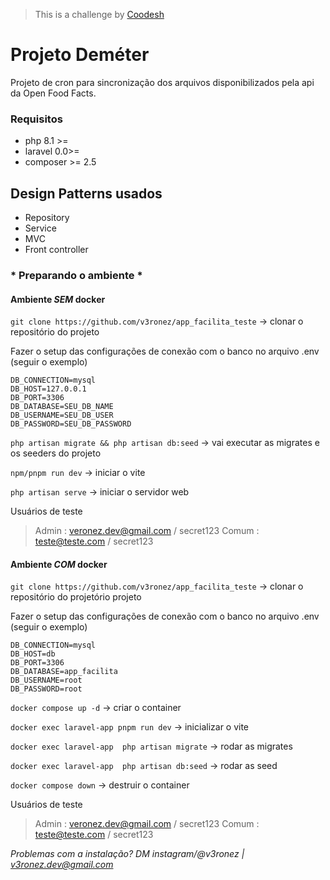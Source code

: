 > This is a challenge by [Coodesh](https://coodesh.com/)

# Projeto Deméter #

Projeto de cron para sincronização dos arquivos disponibilizados pela api da Open Food Facts.

### Requisitos

- php 8.1 >=
- laravel 0.0>=
- composer >= 2.5

## Design Patterns usados

- Repository
- Service
- MVC
- Front controller

###        * Preparando o ambiente *

#### Ambiente *SEM* docker

`git clone https://github.com/v3ronez/app_facilita_teste` → clonar o repositório do projeto

Fazer o setup das configurações de conexão com o banco no arquivo .env (seguir o exemplo)

```
DB_CONNECTION=mysql
DB_HOST=127.0.0.1
DB_PORT=3306
DB_DATABASE=SEU_DB_NAME
DB_USERNAME=SEU_DB_USER
DB_PASSWORD=SEU_DB_PASSWORD
```

`php artisan migrate && php artisan db:seed` -> vai executar as migrates e os seeders do projeto

`npm/pnpm run dev` -> iniciar o vite

`php artisan serve` -> iniciar o servidor web

Usuários de teste
> Admin : veronez.dev@gmail.com / secret123
> Comum : teste@teste.com / secret123

#### Ambiente *COM* docker

`git clone https://github.com/v3ronez/app_facilita_teste` → clonar o repositório do projetório projeto

Fazer o setup das configurações de conexão com o banco no arquivo .env (seguir o exemplo)

```
DB_CONNECTION=mysql
DB_HOST=db
DB_PORT=3306
DB_DATABASE=app_facilita
DB_USERNAME=root
DB_PASSWORD=root
```

`docker compose up -d` → criar o container

`docker exec laravel-app pnpm run dev` → inicializar o vite

`docker exec laravel-app  php artisan migrate` → rodar as migrates

`docker exec laravel-app  php artisan db:seed` → rodar as seed

`docker compose down` → destruir o container

Usuários de teste
> Admin : veronez.dev@gmail.com / secret123
> Comum : teste@teste.com / secret123


*Problemas com a instalação? DM instagram/@v3ronez | v3ronez.dev@gmail.com*

